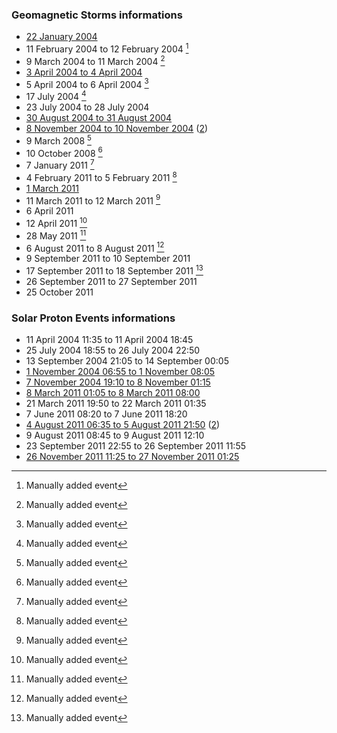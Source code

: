 ### Geomagnetic Storms informations
- [22 January 2004](Output/Figures/events/2004-01-22.png)
- 11 February 2004 to 12 February 2004 [^1]
- 9 March 2004 to 11 March 2004 [^1]
- [3 April 2004 to 4 April 2004](Output/Figures/events/2004-04-03.png)
- 5 April 2004 to 6 April 2004 [^1]
- 17 July 2004 [^1]
- 23 July 2004 to 28 July 2004
- [30 August 2004 to 31 August 2004](Output/Figures/events/2004-08-30.png)
- [8 November 2004 to 10 November 2004](Output/Figures/events/2004-11-09.png) ([2](Output/Figures/events/2004-11-10.png))
- 9 March 2008 [^1]
- 10 October 2008 [^1]
- 7 January 2011 [^1]
- 4 February 2011 to 5 February 2011 [^1]
- [1 March 2011](Output/Figures/events/2011-03-01.png)
- 11 March 2011 to 12 March 2011 [^1]
- 6 April 2011
- 12 April 2011 [^1]
- 28 May 2011 [^1]
- 6 August 2011 to 8 August 2011 [^1]
- 9 September 2011 to 10 September 2011
- 17 September 2011 to 18 September 2011 [^1]
- 26 September 2011 to 27 September 2011
- 25 October 2011

### Solar Proton Events informations
- 11 April 2004 11:35 to 11 April 2004 18:45
- 25 July 2004 18:55 to 26 July 2004 22:50
- 13 September 2004 21:05 to 14 September 00:05
- [1 November 2004 06:55 to 1 November 08:05](Output/Figures/events/2004-11-01.png)
- [7 November 2004 19:10 to 8 November 01:15](Output/Figures/events/2004-11-07.png)    
- [8 March 2011 01:05 to 8 March 2011 08:00](Output/Figures/events/2011-03-08.png)
- 21 March 2011 19:50 to 22 March 2011 01:35
- 7 June 2011 08:20 to 7 June 2011 18:20
- [4 August 2011 06:35 to 5 August 2011 21:50](Output/Figures/events/2011-08-04.png) ([2](Output/Figures/events/2011-08-05.png))
- 9 August 2011 08:45 to 9 August 2011 12:10
- 23 September 2011 22:55 to 26 September 2011 11:55
- [26 November 2011 11:25 to 27 November 2011 01:25](Output/Figures/events/2011-11-26.png)


[^1]: Manually added event
